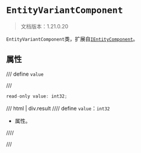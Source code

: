 # `EntityVariantComponent`

> 文档版本：1.21.0.20

`EntityVariantComponent`类，扩展自[`IEntityComponent`](./ientitycomponent.md)。

## 属性

/// define
`value`


///

```js
read-only value: int32;
```

/// html | div.result
//// define
`value`：`int32`

- 属性。


////

///

